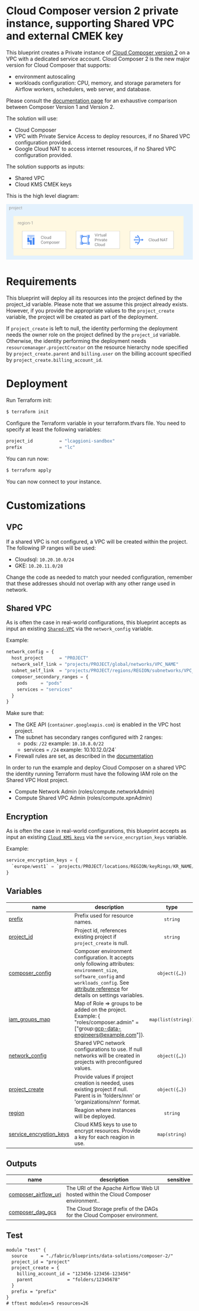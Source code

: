 # Cloud Composer version 2 private instance, supporting Shared VPC and external CMEK key

This blueprint creates a Private instance of [Cloud Composer version 2](https://cloud.google.com/composer/docs/composer-2/composer-versioning-overview) on a VPC with a dedicated service account. Cloud Composer 2 is the new major version for Cloud Composer that supports:
 - environment autoscaling
 - workloads configuration: CPU, memory, and storage parameters for Airflow workers, schedulers, web server, and database.

Please consult the [documentation page](https://cloud.google.com/composer/docs/composer-2/composer-versioning-overview) for an exhaustive comparison between Composer Version 1 and Version 2.

The solution will use:
 - Cloud Composer 
 - VPC with Private Service Access to deploy resources, if no Shared VPC configuration provided.
 - Google Cloud NAT to access internet resources, if no Shared VPC configuration provided.

The solution supports as inputs:
 - Shared VPC 
 - Cloud KMS CMEK keys

This is the high level diagram:

![Cloud Composer 2 architecture overview](./diagram.png "Cloud Composer 2 architecture overview")

# Requirements
This blueprint will deploy all its resources into the project defined by the project_id variable. Please note that we assume this project already exists. However, if you provide the appropriate values to the `project_create` variable, the project will be created as part of the deployment.

If `project_create` is left to null, the identity performing the deployment needs the owner role on the project defined by the `project_id` variable. Otherwise, the identity performing the deployment needs `resourcemanager.projectCreator` on the resource hierarchy node specified by `project_create.parent` and `billing.user` on the billing account specified by `project_create.billing_account_id`.

# Deployment
Run Terraform init:

```bash
$ terraform init
```

Configure the Terraform variable in your terraform.tfvars file. You need to specify at least the following variables:

```tfvars
project_id          = "lcaggioni-sandbox"
prefix              = "lc"
```

You can run now:

```bash
$ terraform apply
```

You can now connect to your instance.

# Customizations

## VPC
If a shared VPC is not configured, a VPC will be created within the project. The following IP ranges will be used:
- Cloudsql: `10.20.10.0/24`
- GKE: `10.20.11.0/28`

Change the code as needed to match your needed configuration, remember that these addresses should not overlap with any other range used in network.
## Shared VPC
As is often the case in real-world configurations, this blueprint accepts as input an existing [`Shared-VPC`](https://cloud.google.com/vpc/docs/shared-vpc) via the `network_config` variable. 

Example:
```tfvars
network_config = {
  host_project      = "PROJECT"
  network_self_link = "projects/PROJECT/global/networks/VPC_NAME"
  subnet_self_link  = "projects/PROJECT/regions/REGION/subnetworks/VPC_NAME"
  composer_secondary_ranges = {
    pods     = "pods"
    services = "services"
  }
}
```

Make sure that:
- The GKE API (`container.googleapis.com`) is enabled in the VPC host project.
- The subnet has secondary ranges configured with 2 ranges:
    - pods: `/22` example: `10.10.8.0/22`
    - services = `/24` example: 10.10.12.0/24`
- Firewall rules are set, as described in the [documentation](https://cloud.google.com/composer/docs/composer-2/configure-private-ip#step_3_configure_firewall_rules)

In order to run the example and deploy Cloud Composer on a shared VPC the identity running Terraform must have the following IAM role on the Shared VPC Host project.
 - Compute Network Admin (roles/compute.networkAdmin)
 - Compute Shared VPC Admin (roles/compute.xpnAdmin)

## Encryption
As is often the case in real-world configurations, this blueprint accepts as input an existing [`Cloud KMS keys`](https://cloud.google.com/kms/docs/cmek) via the `service_encryption_keys` variable. 

Example:
```tfvars
service_encryption_keys = {
  `europe/west1` = `projects/PROJECT/locations/REGION/keyRings/KR_NAME/cryptoKeys/KEY_NAME`
}
```
<!-- BEGIN TFDOC -->

## Variables

| name | description | type | required | default |
|---|---|:---:|:---:|:---:|
| [prefix](variables.tf#L82) | Prefix used for resource names. | <code>string</code> | ✓ |  |
| [project_id](variables.tf#L100) | Project id, references existing project if `project_create` is null. | <code>string</code> | ✓ |  |
| [composer_config](variables.tf#L17) | Composer environment configuration. It accepts only following attributes: `environment_size`, `software_config` and `workloads_config`. See [attribute reference](https://registry.terraform.io/providers/hashicorp/google/latest/docs/resources/composer_environment#argument-reference---cloud-composer-2) for details on settings variables. | <code title="object&#40;&#123;&#10;  environment_size &#61; string&#10;  software_config  &#61; any&#10;  workloads_config &#61; object&#40;&#123;&#10;    scheduler &#61; object&#40;&#10;      &#123;&#10;        cpu        &#61; number&#10;        memory_gb  &#61; number&#10;        storage_gb &#61; number&#10;        count      &#61; number&#10;      &#125;&#10;    &#41;&#10;    web_server &#61; object&#40;&#10;      &#123;&#10;        cpu        &#61; number&#10;        memory_gb  &#61; number&#10;        storage_gb &#61; number&#10;      &#125;&#10;    &#41;&#10;    worker &#61; object&#40;&#10;      &#123;&#10;        cpu        &#61; number&#10;        memory_gb  &#61; number&#10;        storage_gb &#61; number&#10;        min_count  &#61; number&#10;        max_count  &#61; number&#10;      &#125;&#10;    &#41;&#10;  &#125;&#41;&#10;&#125;&#41;">object&#40;&#123;&#8230;&#125;&#41;</code> |  | <code title="&#123;&#10;  environment_size &#61; &#34;ENVIRONMENT_SIZE_SMALL&#34;&#10;  software_config &#61; &#123;&#10;    image_version &#61; &#34;composer-2-airflow-2&#34;&#10;  &#125;&#10;  workloads_config &#61; null&#10;&#125;">&#123;&#8230;&#125;</code> |
| [iam_groups_map](variables.tf#L58) | Map of Role => groups to be added on the project. Example: { \"roles/composer.admin\" = [\"group:gcp-data-engineers@example.com\"]}. | <code>map&#40;list&#40;string&#41;&#41;</code> |  | <code>null</code> |
| [network_config](variables.tf#L64) | Shared VPC network configurations to use. If null networks will be created in projects with preconfigured values. | <code title="object&#40;&#123;&#10;  host_project      &#61; string&#10;  network_self_link &#61; string&#10;  subnet_self_link  &#61; string&#10;  composer_ip_ranges &#61; object&#40;&#123;&#10;    cloudsql   &#61; string&#10;    gke_master &#61; string&#10;  &#125;&#41;&#10;  composer_secondary_ranges &#61; object&#40;&#123;&#10;    pods     &#61; string&#10;    services &#61; string&#10;  &#125;&#41;&#10;&#125;&#41;">object&#40;&#123;&#8230;&#125;&#41;</code> |  | <code>null</code> |
| [project_create](variables.tf#L91) | Provide values if project creation is needed, uses existing project if null. Parent is in 'folders/nnn' or 'organizations/nnn' format. | <code title="object&#40;&#123;&#10;  billing_account_id &#61; string&#10;  parent             &#61; string&#10;&#125;&#41;">object&#40;&#123;&#8230;&#125;&#41;</code> |  | <code>null</code> |
| [region](variables.tf#L105) | Reagion where instances will be deployed. | <code>string</code> |  | <code>&#34;europe-west1&#34;</code> |
| [service_encryption_keys](variables.tf#L111) | Cloud KMS keys to use to encrypt resources. Provide a key for each reagion in use. | <code>map&#40;string&#41;</code> |  | <code>null</code> |

## Outputs

| name | description | sensitive |
|---|---|:---:|
| [composer_airflow_uri](outputs.tf#L17) | The URI of the Apache Airflow Web UI hosted within the Cloud Composer environment.. |  |
| [composer_dag_gcs](outputs.tf#L22) | The Cloud Storage prefix of the DAGs for the Cloud Composer environment. |  |

<!-- END TFDOC -->
## Test

```hcl
module "test" {
  source     = "./fabric/blueprints/data-solutions/composer-2/"
  project_id = "project"
  project_create = {
    billing_account_id = "123456-123456-123456"
    parent             = "folders/12345678"
  }
  prefix = "prefix"
}
# tftest modules=5 resources=26
```
